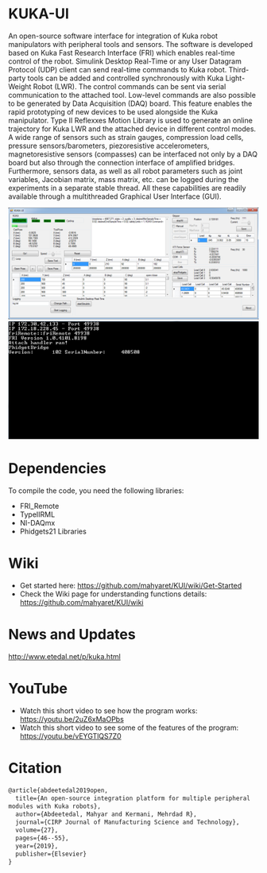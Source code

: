# KUKA-UI
An open-source software interface for integration of Kuka robot manipulators with peripheral tools and sensors. The software is developed based on Kuka Fast Research Interface (FRI) which enables real-time control of the robot. Simulink Desktop Real-Time or any User Datagram Protocol (UDP) client can send real-time commands to Kuka robot. Third-party tools can be added and controlled synchronously with Kuka Light-Weight Robot (LWR). The control commands can be sent via serial communication to the attached tool. Low-level commands are also possible to be generated by Data Acquisition (DAQ) board. This feature enables the rapid prototyping of new devices to be used alongside the Kuka manipulator. Type II Reflexxes Motion Library is used to generate an online trajectory for Kuka LWR and the attached device in different control modes. A wide range of sensors such as strain gauges, compression load cells, pressure sensors/barometers, piezoresistive accelerometers, magnetoresistive sensors (compasses) can be interfaced not only by a DAQ board but also through the connection interface of amplified bridges. Furthermore, sensors data, as well as all robot parameters such as joint variables, Jacobian matrix, mass matrix, etc. can be logged during the experiments in a separate stable thread. All these capabilities are readily available through a multithreaded Graphical User Interface (GUI).

![GUI](/img/screenshotGui.png "GUI")
![CMD](/img/screenshotCmd.png "CMD")

# Dependencies
To compile the code, you need the following libraries:
- FRI_Remote
- TypeIIRML
- NI-DAQmx
- Phidgets21 Libraries
# Wiki
- Get started here:
https://github.com/mahyaret/KUI/wiki/Get-Started
- Check the Wiki page for understanding functions details:
https://github.com/mahyaret/KUI/wiki
# News and Updates
http://www.etedal.net/p/kuka.html
# YouTube
- Watch this short video to see how the program works: 
https://youtu.be/2uZ6xMaOPbs
- Watch this short video to see some of the features of the program:
https://youtu.be/vEYGTlQS7Z0

# Citation
```
@article{abdeetedal2019open,
  title={An open-source integration platform for multiple peripheral modules with Kuka robots},
  author={Abdeetedal, Mahyar and Kermani, Mehrdad R},
  journal={CIRP Journal of Manufacturing Science and Technology},
  volume={27},
  pages={46--55},
  year={2019},
  publisher={Elsevier}
}
```
